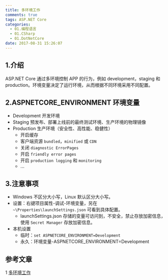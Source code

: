 ```yaml
---
title: 多环境工作
comments: true
tags: ASP.NET Core
categories:
  - 01.编程语言
  - 01.CSharp
  - 01.DotNetCore
date: 2017-08-31 15:26:07
---
```


## 1.介绍

ASP.NET Core 通过多环境控制 APP 的行为，例如 development，staging 和 production。环境变量决定了运行环境，从而根据不同环境采用不同配置。

<!--more-->

## 2.ASPNETCORE_ENVIRONMENT 环境变量

- Development 开发环境
- Staging 预发布、部署上线前的最终测试环境、生产环境的物理镜像
- Production 生产环境（安全性、高性能、稳健性）
  - 开启缓存
  - 客户端资源 `bundled`，`minified` 或 `CDN`
  - 关闭 `diagnostic ErrorPages`
  - 开启 `friendly error pages`
  - 开启 `production logging` 和 `monitoring`
  - ...

## 3.注意事项

- Windows 不区分大小写，Linux 默认区分大小写。
- 设置：右键项目属性-调试-环境变量，另在 `~\Properties\launchSettings.json` 可看到具体配置。
  - launchSettings.json 存储的变量可访问到，不安全，禁止存放加密信息，使用 `Secret Manager` 存放加密信息。 
- 本机设置
  - 临时：`set ASPNETCORE_ENVIRONMENT=Development`
  - 永久：环境变量-ASPNETCORE_ENVIRONMENT=Development

## 参考文章

1 [多环境工作](https://docs.microsoft.com/en-us/aspnet/core/fundamentals/environments)